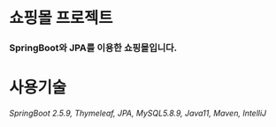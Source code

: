# 쇼핑몰 프로젝트
### SpringBoot와 JPA를 이용한 쇼핑몰입니다.
# 사용기술
###### SpringBoot 2.5.9, Thymeleaf, JPA, MySQL5.8.9, Java11, Maven, IntelliJ
